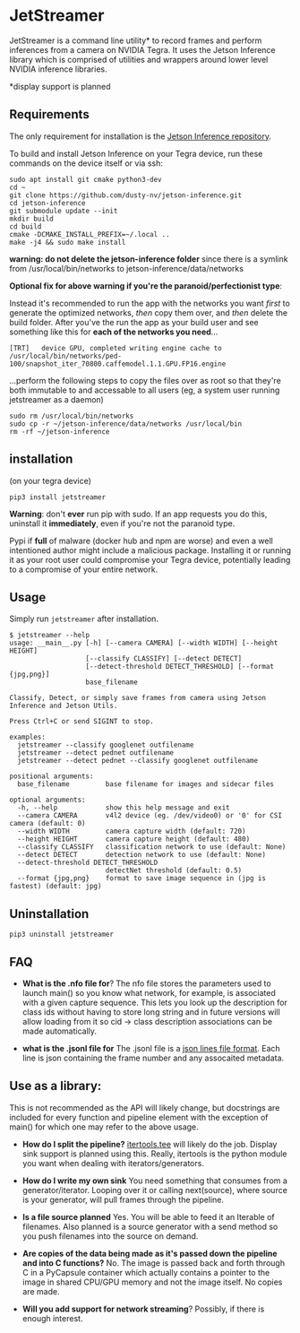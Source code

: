 # JetStreamer
JetStreamer is a command line utility* to record frames and perform inferences 
from a camera on NVIDIA Tegra. It uses the Jetson Inference library which is
comprised of utilities and wrappers around lower level NVIDIA inference 
libraries.

*display support is planned

## Requirements
The only requirement for installation is the
[Jetson Inference repository](https://github.com/dusty-nv/jetson-inference.git).

To build and install Jetson Inference on your Tegra device, run these commands
on the device itself or via ssh:

```shell
sudo apt install git cmake python3-dev
cd ~
git clone https://github.com/dusty-nv/jetson-inference.git
cd jetson-inference
git submodule update --init
mkdir build
cd build
cmake -DCMAKE_INSTALL_PREFIX=~/.local ..
make -j4 && sudo make install
```

**warning: do not delete the jetson-inference folder** since there is a 
symlink from /usr/local/bin/networks to jetson-inference/data/networks
 
**Optional fix for above warning if you're the paranoid/perfectionist type**:

Instead it's recommended to run the app with the networks you want *first* to 
generate the optimized networks, *then* copy them over, and *then* delete the 
build folder. After you've the run the app as your build user and see something
like this for **each of the networks you need**...
```
[TRT]   device GPU, completed writing engine cache to /usr/local/bin/networks/ped-100/snapshot_iter_70800.caffemodel.1.1.GPU.FP16.engine
```
...perform the following steps to copy the files over as root so that they're
both immutable to and accessable to all users (eg, a system user running 
jetstreamer as a daemon)
```
sudo rm /usr/local/bin/networks
sudo cp -r ~/jetson-inference/data/networks /usr/local/bin
rm -rf ~/jetson-inference
```

## installation
(on your tegra device)
```shell
pip3 install jetstreamer
```

**Warning**: don't **ever** run pip with sudo. If an app requests you do this,
uninstall it **immediately**, even if you're not the paranoid type.

Pypi if **full** of malware (docker hub and npm are worse) and even a well 
intentioned author might include a malicious package. Installing it or running 
it as your root user could compromise your Tegra device, potentially leading to 
a compromise of your entire network.

## Usage
Simply run `jetstreamer` after installation.

```
$ jetstreamer --help
usage: __main__.py [-h] [--camera CAMERA] [--width WIDTH] [--height HEIGHT]
                   [--classify CLASSIFY] [--detect DETECT]
                   [--detect-threshold DETECT_THRESHOLD] [--format {jpg,png}]
                   base_filename

Classify, Detect, or simply save frames from camera using Jetson Inference and Jetson Utils. 

Press Ctrl+C or send SIGINT to stop.

examples: 
  jetstreamer --classify googlenet outfilename
  jetstreamer --detect pednet outfilename
  jetstreamer --detect pednet --classify googlenet outfilename

positional arguments:
  base_filename         base filename for images and sidecar files

optional arguments:
  -h, --help            show this help message and exit
  --camera CAMERA       v4l2 device (eg. /dev/video0) or '0' for CSI camera (default: 0)
  --width WIDTH         camera capture width (default: 720)
  --height HEIGHT       camera capture height (default: 480)
  --classify CLASSIFY   classification network to use (default: None)
  --detect DETECT       detection network to use (default: None)
  --detect-threshold DETECT_THRESHOLD
                        detectNet threshold (default: 0.5)
  --format {jpg,png}    format to save image sequence in (jpg is fastest) (default: jpg)
```

## Uninstallation
```shell
pip3 uninstall jetstreamer
```

## FAQ
- **What is the .nfo file for**? The nfo file stores the parameters used to 
launch main() so you know what network, for example, is associated with a given
capture sequence. This lets you look up the description for class ids without
having to store long string and in future versions will allow loading from it
so cid -> class description associations can be made automatically.

- **what is the .jsonl file for** The .jsonl file is a 
[json lines file format](http://jsonlines.org/).
Each line is json containing the frame number and any assocaited metadata.

## Use as a library:
This is not recommended as the API will likely change, but docstrings are
included for every function and pipeline element with the exception of main()
for which one may refer to the above usage.

- **How do I split the pipeline?**
[itertools.tee](https://docs.python.org/3/library/itertools.html#itertools.tee)
will likely do the job. Display sink support is planned using this. Really, 
itertools is the python module you want when dealing with iterators/generators.

- **How do I write my own sink**
You need something that consumes from a generator/iterator. Looping over it or
calling next(source), where source is your generator, will pull frames through
the pipeline.

- **Is a file source planned**
Yes. You will be able to feed it an Iterable of filenames. Also planned is a
source generator with a send method so you push filenames into the source on
demand.

- **Are copies of the data being made as it's passed down the pipeline and into
C functions?**
No. The image is passed back and forth through C in a PyCapsule container which
actually contains a pointer to the image in shared CPU/GPU memory and not the 
image itself. No copies are made.

- **Will you add support for network streaming**? Possibly, if there is enough 
interest.
